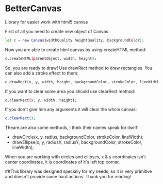 # BetterCanvas
Library for  easier work with html5 canvas

First of all you need to create new object of Canvas:
```sh
let c = new Canvas(widthQuality heightQuality, backgroundColor);
```

Now you are able to create html canvas by using createHTML method:
```sh
c.createHTML(parentObject, width, height);
```

So, you are ready to draw!
Use drawRect method to draw rectangles. You can also add a stroke effect to them:
```sh
c.drawRect(x, y, width, height, backgroundColor, strokeColor, lineWidth);
```

If you want to clear some area you should use clearRect method:
```sh
c.clearRect(x, y, width, height);
```

If you don't give him any arguments it will clear the whole canvas:
```sh
c.clearRect();
```

Theare are also some methods, I think their names speak for itself:
* drawCircle(x, y, radius, backgroundColor, strokeColor, lineWidth);
* drawEllipse(x, y, radiusX, radiusY, backgroundColor, strokeColor, lineWidth);

When you are working with circles and ellipses, x & y coordinates isn't center coordinates,
it is coordinates of it's left top corner.

##This library was designed specially for my needs, so it is very primitive and doesn't provide 
some hard actions. Thank you for reading!
